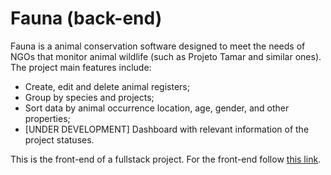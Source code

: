# Fauna (back-end)

Fauna is a animal conservation software designed to meet the needs of NGOs that monitor animal wildlife (such as Projeto Tamar and similar ones). The project main features include: 

- Create, edit and delete animal registers;
- Group by species and projects;
- Sort data by animal occurrence location, age, gender, and other properties;
- [UNDER DEVELOPMENT] Dashboard with relevant information of the project statuses. 

This is the front-end of a fullstack project. For the front-end follow [this link](https://github.com/allipski/fauna-front).
